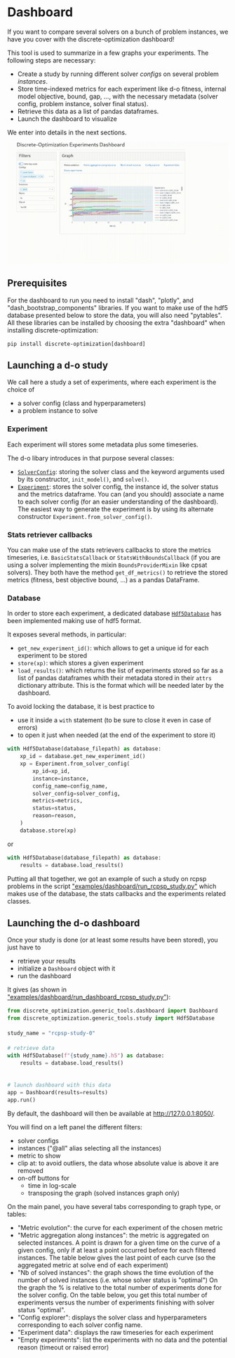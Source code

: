 
# Dashboard

If you want to compare several solvers on a bunch of problem instances, we have you cover with the discrete-optimization dashboard!

This tool is used to summarize in a few graphs your experiments.
The following steps are necessary:
- Create a study by running different solver *configs* on several problem *instances*.
- Store time-indexed metrics for each experiment like d-o fitness, internal model objective, bound, gap, ...,
  with the necessary metadata (solver config, problem instance, solver final status).
- Retrieve this data as a list of pandas dataframes.
- Launch the dashboard to visualize

We enter into details in the next sections.

![dashboard in action](dashboard.gif)

## Prerequisites

For the dashboard to run you need to install "dash", "plotly", and "dash_bootstrap_components" libraries.
If you want to make use of the hdf5 database presented below to store the data, you will also need "pytables".
All these libraries can be installed by choosing the extra "dashboard" when installing discrete-optimization:
```shell
pip install discrete-optimization[dashboard]
```


## Launching a d-o study

We call here a study a set of experiments, where each experiment is the choice of
- a solver config (class and hyperparameters)
- a problem instance to solve

### Experiment
Each experiment will stores some metadata plus some timeseries.

The d-o libary introduces in that purpose several classes:
- [`SolverConfig`](api/discrete_optimization.generic_tools.study.rst#discrete_optimization.generic_tools.study.experiment.SolverConfig):
storing the solver class and the keyword arguments used by its constructor, `init_model()`, and `solve()`.
- [`Experiment`](api/discrete_optimization.generic_tools.study.rst#discrete_optimization.generic_tools.study.experiment.Experiment):
stores the solver config, the instance id, the solver status and the metrics dataframe. You can (and you should) associate a name to
each solver config (for an easier understanding of the dashboard). The easiest way to generate the experiment is by using its alternate constructor
`Experiment.from_solver_config()`.

### Stats retriever callbacks
You can make use of the stats retrievers callbacks to store the metrics timeseries, i.e. `BasicStatsCallback` or
`StatsWithBoundsCallback` (if you are using a solver implementing the mixin `BoundsProviderMixin` like cpsat solvers).
They both have the method `get_df_metrics()` to retrieve the stored metrics (fitness, best objective bound, ...) as a pandas
DataFrame.


### Database
In order to store each experiment, a dedicated database [`Hdf5Database`](api/discrete_optimization.generic_tools.study.rst#discrete_optimization.generic_tools.study.database.Hdf5Database)
has been implemented making use of hdf5 format.

It exposes several methods, in particular:
- `get_new_experiment_id()`: which allows to get a unique id for each experiment to be stored
- `store(xp)`: which stores a given experiment
- `load_results()`: which returns the list of experiments stored so far as a list of pandas dataframes whith their metadata stored
  in their `attrs` dictionary attribute. This is the format which will be needed later by the dashboard.

To avoid locking the database, it is best practice to
- use it inside a `with` statement (to be sure to close it even in case of errors)
- to open it just when needed (at the end of the experiment to store it)

```python
with Hdf5Database(database_filepath) as database:
    xp_id = database.get_new_experiment_id()
    xp = Experiment.from_solver_config(
        xp_id=xp_id,
        instance=instance,
        config_name=config_name,
        solver_config=solver_config,
        metrics=metrics,
        status=status,
        reason=reason,
    )
    database.store(xp)
```

or
```python
with Hdf5Database(database_filepath) as database:
    results = database.load_results()
```


Putting all that together, we got an example of such a study on rcpsp problems in the script
["examples/dashboard/run_rcpsp_study.py"](https://github.com/airbus/discrete-optimization/blob/master/examples/dashboard/run_rcpsp_study.py)
which makes use of the database, the stats callbacks and the experiments related classes.



## Launching the d-o dashboard

Once your study is done (or at least some results have been stored), you just have to
- retrieve your results
- initialize a `Dashboard` object with it
- run the dashboard

It gives (as shown in ["examples/dashboard/run_dashboard_rcpsp_study.py"](https://github.com/airbus/discrete-optimization/blob/master/examples/dashboard/run_dashboard_rcpsp_study.py)):
```python
from discrete_optimization.generic_tools.dashboard import Dashboard
from discrete_optimization.generic_tools.study import Hdf5Database

study_name = "rcpsp-study-0"

# retrieve data
with Hdf5Database(f"{study_name}.h5") as database:
    results = database.load_results()


# launch dashboard with this data
app = Dashboard(results=results)
app.run()

```

By default, the dashboard will then be available at http://127.0.0.1:8050/.

You will find on a left panel the different filters:
- solver configs
- instances ("@all" alias selecting all the instances)
- metric to show
- clip at: to avoid outliers, the data whose absolute value is above it are removed
- on-off buttons for
  - time in log-scale
  - transposing the graph (solved instances graph only)

On the main panel, you have several tabs corresponding to graph type, or tables:
- "Metric evolution": the curve for each experiment of the chosen metric
- "Metric aggregation along instances": the metric is aggregated on selected instances.
  A point is drawn for a given time on the curve of a given config,
  only if at least a point occurred before for each filtered instances.
  The table below gives the last point of each curve (so the aggregated metric at solve end of each experiment)
- "Nb of solved instances": the graph shows the time evolution of the number of solved instances (i.e. whose solver status is "optimal")
  On the graph the % is relative to the total number of experiments done for the solver config. On the table below, you get
  this total number of experiments versus the number of experiments finishing with solver status "optimal".
- "Config explorer": displays the solver class and hyperparameters corresponding to each solver config name.
- "Experiment data": displays the raw timeseries for each experiment
- "Empty experiments": list the experiments with no data and the potential reason (timeout or raised error)
